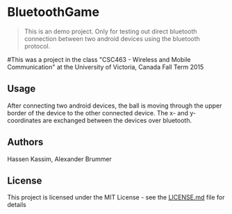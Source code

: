 # BluetoothGame

> This is an demo project. Only for testing out direct bluetooth connection between two android devices using the bluetooth protocol. 

#This was a project in the class "CSC463 - Wireless and Mobile Communication" at the University of Victoria, Canada
Fall Term 2015

## Usage

After connecting two android devices, the ball is moving through the upper border of the device to the other connected device. The x- and y-coordinates are exchanged between the devices over bluetooth.


## Authors

Hassen Kassim, Alexander Brummer

## License

This project is licensed under the MIT License - see the [LICENSE.md](LICENSE.md) file for details





